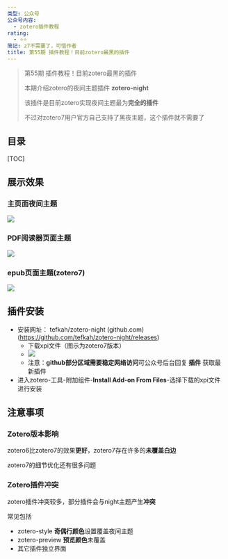 ```yaml
---
类型: 公众号
公众号内容:
  - zotero插件教程
rating:
  - ⭐⭐
简记: z7不需要了，可惜作者
title: 第55期 插件教程！目前zotero最黑的插件
---
```


> 第55期 插件教程！目前zotero最黑的插件
> 
> 本期介绍zotero的夜间主题插件 **zotero-night**
> 
> 该插件是目前zotero实现夜间主题最为**完全的插件**
> 
> 不过对zotero7用户官方自己支持了黑夜主题，这个插件就不需要了

## 目录

[TOC]

## 展示效果

### 主页面夜间主题

![](https://pic-go-42.oss-cn-guangzhou.aliyuncs.com/img/20231226131654.png)

### PDF阅读器页面主题

![](https://pic-go-42.oss-cn-guangzhou.aliyuncs.com/img/20231226131734.png)

### epub页面主题(zotero7)

![](https://pic-go-42.oss-cn-guangzhou.aliyuncs.com/img/20231226132228.png)

## 插件安装

- 安装网址： tefkah/zotero-night (github.com)(https://github.com/tefkah/zotero-night/releases)
	- 下载xpi文件（图示为zotero7版本）
	- ![](https://pic-go-42.oss-cn-guangzhou.aliyuncs.com/img/20231226132019.png)
	- 注意：**github部分区域需要稳定网络访问**可公众号后台回复 **插件** 获取最新插件
- 进入zotero-工具-附加组件-**Install Add-on From Files**-选择下载的xpi文件进行安装

## 注意事项

### Zotero版本影响

zotero6比zotero7的效果**更好**，zotero7存在许多的**未覆盖白边**

zotero7的细节优化还有很多问题

### Zotero插件冲突

zotero插件冲突较多，部分插件会与night主题产生**冲突**

常见包括

- zotero-style **奇偶行颜色**设置覆盖夜间主题
- zotero-preview **预览颜色**未覆盖
- 其它插件独立界面
